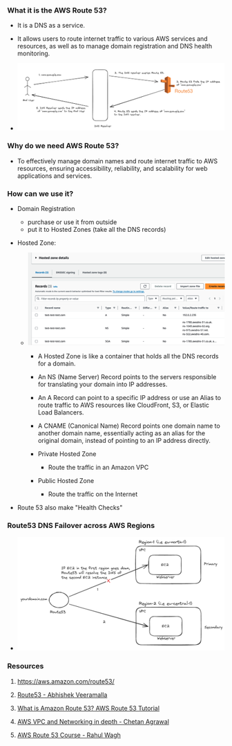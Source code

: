 ### What it is the AWS Route 53?

- It is a DNS as a service.

- It allows users to route internet traffic to various AWS services and resources, as well as to manage domain registration and DNS health monitoring.

- ![Route53](route53.png)
 
### Why do we need AWS Route 53?

- To effectively manage domain names and route internet traffic to AWS resources, ensuring accessibility, reliability, and scalability for web applications and services.

### How can we use it?

- Domain Registration
   - purchase or use it from outside
   - put it to Hosted Zones (take all the DNS records)

- Hosted Zone:
   - ![hosted-zone](hosted-zone.png)
      - A Hosted Zone is like a container that holds all the DNS records for a domain.
      - An NS (Name Server) Record points to the servers responsible for translating your domain into IP addresses.
      - An A Record can point to a specific IP address or use an Alias to route traffic to AWS resources like CloudFront, S3, or Elastic Load Balancers.
      - A CNAME (Canonical Name) Record points one domain name to another domain name, essentially acting as an alias for the original domain, instead of pointing to an IP address directly.

      - Private Hosted Zone 
        - Route the traffic in an Amazon VPC 
      - Public Hosted Zone 
        - Route the traffic on the Internet 

- Route 53 also make "Health Checks"

### Route53 DNS Failover across AWS Regions

- ![Route53 DNS Failover across AWS Regions](dns-failover-across-regions.png)


### Resources

1. https://aws.amazon.com/route53/

2. [Route53 - Abhishek Veeramalla](https://www.youtube.com/watch?v=6BoTfTtNsGU)

3. [What is Amazon Route 53? AWS Route 53 Tutorial](https://intellipaat.com/blog/what-is-aws-route53/)

4. [AWS VPC and Networking in depth - Chetan Agrawal](https://www.udemy.com/course/networking-in-aws/)

5. [AWS Route 53 Course - Rahul Wagh](https://www.youtube.com/watch?v=tXgOSt80Mtg)
